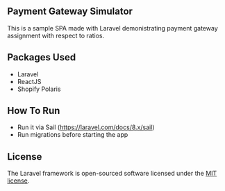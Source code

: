 
## Payment Gateway Simulator

This is a sample SPA made with Laravel demonistrating payment gateway assignment with respect to ratios.


## Packages Used

- Laravel
- ReactJS
- Shopify Polaris

## How To Run

- Run it via Sail (https://laravel.com/docs/8.x/sail)
- Run migrations before starting the app

## License

The Laravel framework is open-sourced software licensed under the [MIT license](https://opensource.org/licenses/MIT).
